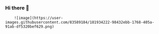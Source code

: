 ### Hi there 👋
        ![image](https://user-images.githubusercontent.com/83589184/181934222-98432ebb-1768-405a-91ab-df5320bef629.png)

<!--
**harshtodake/harshtodake** is a ✨ _special_ ✨ repository because its `README.md` (this file) appears on your GitHub profile.

Here are some ideas to get you started:

- 🔭 I’m currently working on ...
- 🌱 I’m currently learning ...
- 👯 I’m looking to collaborate on ...
- 🤔 I’m looking for help with ...
- 💬 Ask me about ...
- 📫 How to reach me: ...
- 😄 Pronouns: ...
- ⚡ Fun fact: ...
-->
